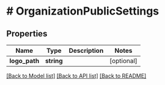 # # OrganizationPublicSettings

## Properties

Name | Type | Description | Notes
------------ | ------------- | ------------- | -------------
**logo_path** | **string** |  | [optional] 

[[Back to Model list]](../../README.md#documentation-for-models) [[Back to API list]](../../README.md#documentation-for-api-endpoints) [[Back to README]](../../README.md)


